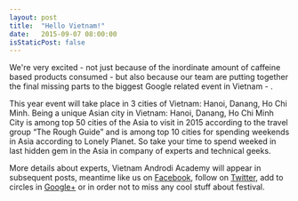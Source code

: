 ```yaml
---
layout: post
title:  "Hello Vietnam!"
date:   2015-09-07 08:00:00
isStaticPost: false
---
```


We're very excited - not just because of the inordinate amount of caffeine based products consumed - 
but also because our team are putting together 
the final missing parts to the biggest Google related event in Vietnam - [](http://vietandroid.academy/). 

This year event will take place in 3 cities of Vietnam: Hanoi, Danang, Ho Chi Minh. Being a unique Asian city in Vietnam: Hanoi, Danang, Ho Chi Minh City is among top 50 cities of the Asia to visit in 2015 according to the travel group “The Rough Guide” and is among top 10 cities for spending weekends in Asia according to Lonely Planet. So take your time to spend weeked in last hidden gem in the Asia in company of experts and technical geeks.


More details about experts, Vietnam Androdi Academy will appear in subsequent posts, meantime like us on [Facebook](https://facebook.com/GDGHanoi), follow on [Twitter](https://twitter.com/intent/user?screen_name=GDGHanoi), add to circles in [Google+](https://plus.google.com/u/0/b/115379288713741614733/+GdghanoiOrg/) or  in order not to miss any cool stuff about festival.
